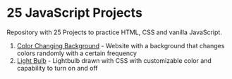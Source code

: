 # 25 JavaScript Projects

Repository with 25 Projects to practice HTML, CSS and vanilla JavaScript.

1. [Color Changing Background](https://ulmae.github.io/25_JavaScript_Projects/1_Background_Color_Change/) - Website with a background that changes colors randomly with a certain frequency
2. [Light Bulb](https://ulmae.github.io/25_JavaScript_Projects/2_Light_Bulb/) - Lightbulb drawn with CSS with customizable color and capability to turn on and off
